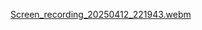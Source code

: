 [Screen_recording_20250412_221943.webm](https://github.com/user-attachments/assets/88ac75ae-8e98-4be5-886f-2408ebb49362)
